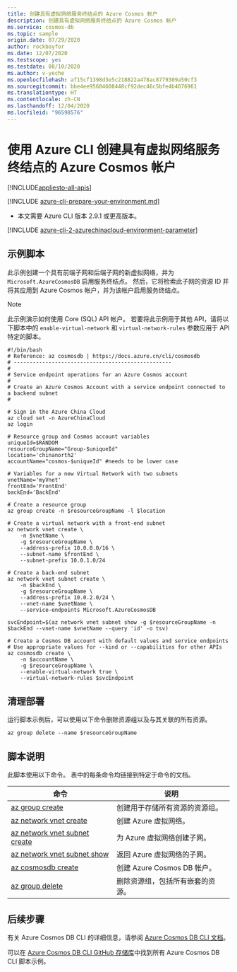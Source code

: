 ```yaml
---
title: 创建具有虚拟网络服务终结点的 Azure Cosmos 帐户
description: 创建具有虚拟网络服务终结点的 Azure Cosmos 帐户
ms.service: cosmos-db
ms.topic: sample
origin.date: 07/29/2020
author: rockboyfor
ms.date: 12/07/2020
ms.testscope: yes
ms.testdate: 08/10/2020
ms.author: v-yeche
ms.openlocfilehash: af15cf1398d3e5c218822a478ac8779309a50cf3
ms.sourcegitcommit: bbe4ee95604608448cf92dec46c5bfe4b4076961
ms.translationtype: HT
ms.contentlocale: zh-CN
ms.lasthandoff: 12/04/2020
ms.locfileid: "96598576"
---
```

<!--Verify successfully-->
# <a name="create-an-azure-cosmos-account-with-virtual-network-service-endpoints-using-azure-cli"></a>使用 Azure CLI 创建具有虚拟网络服务终结点的 Azure Cosmos 帐户
[!INCLUDE[appliesto-all-apis](../../../includes/appliesto-all-apis.md)]

[!INCLUDE [azure-cli-prepare-your-environment.md](../../../../../includes/azure-cli-prepare-your-environment.md)]

- 本文需要 Azure CLI 版本 2.9.1 或更高版本。

[!INCLUDE [azure-cli-2-azurechinacloud-environment-parameter](../../../../../includes/azure-cli-2-azurechinacloud-environment-parameter.md)]

## <a name="sample-script"></a>示例脚本

此示例创建一个具有前端子网和后端子网的新虚拟网络，并为 `Microsoft.AzureCosmosDB` 启用服务终结点。 然后，它将检索此子网的资源 ID 并将其应用到 Azure Cosmos 帐户，并为该帐户启用服务终结点。

> [!NOTE]
> 此示例演示如何使用 Core (SQL) API 帐户。 若要将此示例用于其他 API，请将以下脚本中的 `enable-virtual-network` 和 `virtual-network-rules` 参数应用于 API 特定的脚本。

```azurecli
#!/bin/bash
# Reference: az cosmosdb | https://docs.azure.cn/cli/cosmosdb
# --------------------------------------------------
#
# Service endpoint operations for an Azure Cosmos account
#
# Create an Azure Cosmos Account with a service endpoint connected to a backend subnet
#

# Sign in the Azure China Cloud
az cloud set -n AzureChinaCloud
az login

# Resource group and Cosmos account variables
uniqueId=$RANDOM
resourceGroupName="Group-$uniqueId"
location='chinanorth2'
accountName="cosmos-$uniqueId" #needs to be lower case

# Variables for a new Virtual Network with two subnets
vnetName='myVnet'
frontEnd='FrontEnd'
backEnd='BackEnd'

# Create a resource group
az group create -n $resourceGroupName -l $location

# Create a virtual network with a front-end subnet
az network vnet create \
    -n $vnetName \
    -g $resourceGroupName \
    --address-prefix 10.0.0.0/16 \
    --subnet-name $frontEnd \
    --subnet-prefix 10.0.1.0/24

# Create a back-end subnet
az network vnet subnet create \
    -n $backEnd \
    -g $resourceGroupName \
    --address-prefix 10.0.2.0/24 \
    --vnet-name $vnetName \
    --service-endpoints Microsoft.AzureCosmosDB

svcEndpoint=$(az network vnet subnet show -g $resourceGroupName -n $backEnd --vnet-name $vnetName --query 'id' -o tsv)

# Create a Cosmos DB account with default values and service endpoints
# Use appropriate values for --kind or --capabilities for other APIs
az cosmosdb create \
    -n $accountName \
    -g $resourceGroupName \
    --enable-virtual-network true \
    --virtual-network-rules $svcEndpoint

```

## <a name="clean-up-deployment"></a>清理部署

运行脚本示例后，可以使用以下命令删除资源组以及与其关联的所有资源。

```azurecli
az group delete --name $resourceGroupName
```

## <a name="script-explanation"></a>脚本说明

此脚本使用以下命令。 表中的每条命令均链接到特定于命令的文档。

| 命令 | 说明 |
|---|---|
| [az group create](https://docs.azure.cn/cli/group#az_group_create) | 创建用于存储所有资源的资源组。 |
| [az network vnet create](https://docs.azure.cn/cli/network/vnet#az_network_vnet_create) | 创建 Azure 虚拟网络。 |
| [az network vnet subnet create](https://docs.azure.cn/cli/network/vnet/subnet#az_network_vnet_subnet_create) | 为 Azure 虚拟网络创建子网。 |
| [az network vnet subnet show](https://docs.azure.cn/cli/network/vnet/subnet#az_network_vnet_subnet_show) | 返回 Azure 虚拟网络的子网。 |
| [az cosmosdb create](https://docs.azure.cn/cli/cosmosdb#az_cosmosdb_create) | 创建 Azure Cosmos DB 帐户。 |
| [az group delete](https://docs.azure.cn/cli/group#az_group_delete) | 删除资源组，包括所有嵌套的资源。 |

## <a name="next-steps"></a>后续步骤

有关 Azure Cosmos DB CLI 的详细信息，请参阅 [Azure Cosmos DB CLI 文档](https://docs.azure.cn/cli/cosmosdb)。

可以在 [Azure Cosmos DB CLI GitHub 存储库](https://github.com/Azure-Samples/azure-cli-samples/tree/master/cosmosdb)中找到所有 Azure Cosmos DB CLI 脚本示例。

<!-- Update_Description: update meta properties, wording update, update link -->